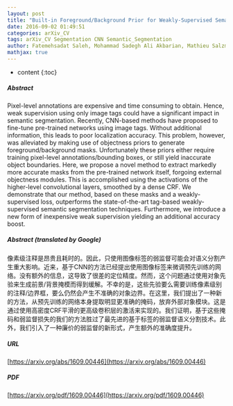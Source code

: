 ```yaml
---
layout: post
title: "Built-in Foreground/Background Prior for Weakly-Supervised Semantic Segmentation"
date: 2016-09-02 01:49:51
categories: arXiv_CV
tags: arXiv_CV Segmentation CNN Semantic_Segmentation
author: Fatemehsadat Saleh, Mohammad Sadegh Ali Akbarian, Mathieu Salzmann, Lars Petersson, Stephen Gould, Jose M. Alvarez
mathjax: true
---
```


* content
{:toc}

##### Abstract
Pixel-level annotations are expensive and time consuming to obtain. Hence, weak supervision using only image tags could have a significant impact in semantic segmentation. Recently, CNN-based methods have proposed to fine-tune pre-trained networks using image tags. Without additional information, this leads to poor localization accuracy. This problem, however, was alleviated by making use of objectness priors to generate foreground/background masks. Unfortunately these priors either require training pixel-level annotations/bounding boxes, or still yield inaccurate object boundaries. Here, we propose a novel method to extract markedly more accurate masks from the pre-trained network itself, forgoing external objectness modules. This is accomplished using the activations of the higher-level convolutional layers, smoothed by a dense CRF. We demonstrate that our method, based on these masks and a weakly-supervised loss, outperforms the state-of-the-art tag-based weakly-supervised semantic segmentation techniques. Furthermore, we introduce a new form of inexpensive weak supervision yielding an additional accuracy boost.

##### Abstract (translated by Google)
像素级注释是昂贵且耗时的。因此，只使用图像标签的弱监督可能会对语义分割产生重大影响。近来，基于CNN的方法已经提出使用图像标签来微调预先训练的网络。没有额外的信息，这导致了很差的定位精度。然而，这个问题通过使用对象先验来生成前景/背景掩模而得到缓解。不幸的是，这些先验要么需要训练像素级别的注释/边界框，要么仍然会产生不准确的对象边界。在这里，我们提出了一种新的方法，从预先训练的网络本身提取明显更准确的掩码，放弃外部对象模块。这是通过使用高密度CRF平滑的更高级卷积层的激活来实现的。我们证明，基于这些掩码和弱监督损失的我们的方法胜过了最先进的基于标签的弱监督语义分割技术。此外，我们引入了一种廉价的弱监督的新形式，产生额外的准确度提升。

##### URL
[https://arxiv.org/abs/1609.00446](https://arxiv.org/abs/1609.00446)

##### PDF
[https://arxiv.org/pdf/1609.00446](https://arxiv.org/pdf/1609.00446)

